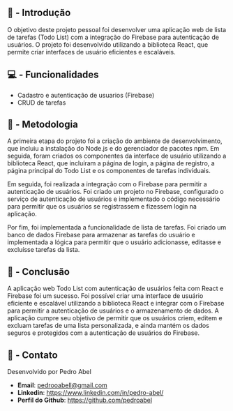 ## 🧠 - Introdução
O objetivo deste projeto pessoal foi desenvolver uma aplicação web de lista de tarefas (Todo List) com a integração do Firebase para autenticação de usuários. O projeto foi desenvolvido utilizando a biblioteca React, que permite criar interfaces de usuário eficientes e escaláveis.


## 💻 - Funcionalidades 
- Cadastro e autenticação de usuarios (Firebase)
- CRUD de tarefas


## 💭 - Metodologia
A primeira etapa do projeto foi a criação do ambiente de desenvolvimento, que incluiu a instalação do Node.js e do gerenciador de pacotes npm. Em seguida, foram criados os componentes da interface de usuário utilizando a biblioteca React, que incluíram a página de login, a página de registro, a página principal do Todo List e os componentes de tarefas individuais.

Em seguida, foi realizada a integração com o Firebase para permitir a autenticação de usuários. Foi criado um projeto no Firebase, configurado o serviço de autenticação de usuários e implementado o código necessário para permitir que os usuários se registrassem e fizessem login na aplicação.

Por fim, foi implementada a funcionalidade de lista de tarefas. Foi criado um banco de dados Firebase para armazenar as tarefas do usuário e implementada a lógica para permitir que o usuário adicionasse, editasse e excluísse tarefas da lista.

## 🌱 - Conclusão

A aplicação web Todo List com autenticação de usuários feita com React e Firebase foi um sucesso. Foi possível criar uma interface de usuário eficiente e escalável utilizando a biblioteca React e integrar com o Firebase para permitir a autenticação de usuários e o armazenamento de dados. A aplicação cumpre seu objetivo de permitir que os usuários criem, editem e excluam tarefas de uma lista personalizada, e ainda mantém os dados seguros e protegidos com a autenticação de usuários do Firebase.

## 💬 - Contato

Desenvolvido por Pedro Abel

- **Email**: pedrooabell@gmail.com
- **Linkedin**: https://www.linkedin.com/in/pedro-abel/
- **Perfil do Github**: https://github.com/pedroabel
